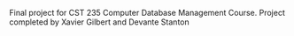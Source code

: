 Final project for CST 235 Computer Database Management Course.
Project completed by Xavier Gilbert and Devante Stanton
 
